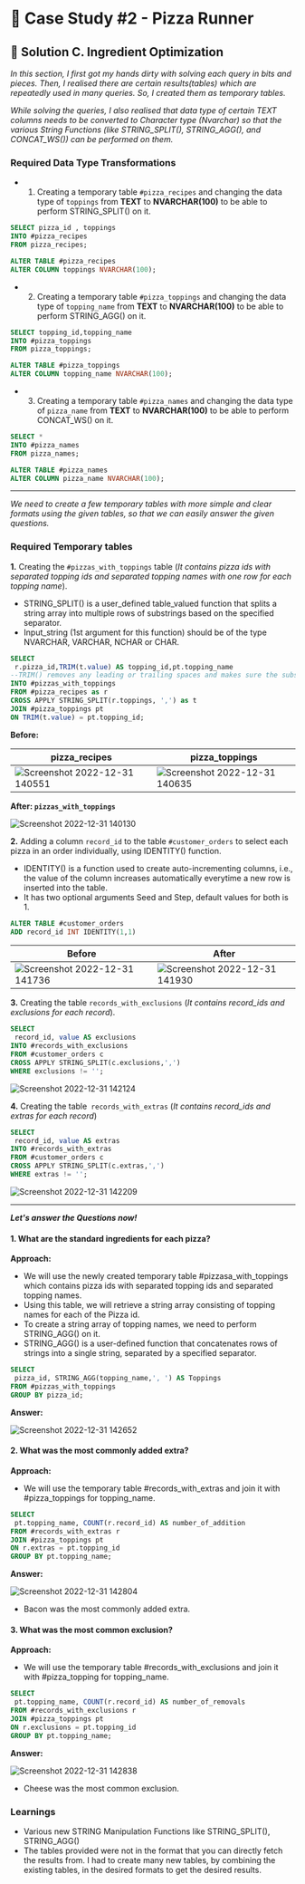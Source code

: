 # :pizza: Case Study #2 - Pizza Runner

## 📝 Solution C. Ingredient Optimization

*In this section, I first got my hands dirty with solving each query in bits and pieces. Then, I realised there are certain results(tables) which are repeatedly used in many queries. So, I created them as temporary tables.*
  
*While solving the queries, I also realised that data type of certain TEXT columns needs to be converted to Character type (Nvarchar) so that the various String Functions (like STRING_SPLIT(), STRING_AGG(), and CONCAT_WS()) can be performed on them.*

### Required Data Type Transformations 

- 1. Creating a temporary table `#pizza_recipes` and changing the data type of `toppings` from **TEXT** to **NVARCHAR(100)** to be able to perform STRING_SPLIT() on it.

````sql
SELECT pizza_id , toppings
INTO #pizza_recipes
FROM pizza_recipes;

ALTER TABLE #pizza_recipes
ALTER COLUMN toppings NVARCHAR(100);
````
- 2. Creating a temporary table `#pizza_toppings` and changing the data type of `topping_name` from **TEXT** to **NVARCHAR(100)** to be able to perform STRING_AGG() on it.

````sql
SELECT topping_id,topping_name
INTO #pizza_toppings
FROM pizza_toppings;

ALTER TABLE #pizza_toppings
ALTER COLUMN topping_name NVARCHAR(100);
````
- 3. Creating a temporary table `#pizza_names` and changing the data type of `pizza_name` from **TEXT** to **NVARCHAR(100)** to be able to perform CONCAT_WS() on it.

````sql
SELECT * 
INTO #pizza_names
FROM pizza_names;

ALTER TABLE #pizza_names
ALTER COLUMN pizza_name NVARCHAR(100);
````

*** 
*We need to create a few temporary tables with more simple and clear formats using the given tables, so that we can easily answer the given questions.*

### Required Temporary tables 

**1.**  Creating the `#pizzas_with_toppings` table (*It contains pizza ids with separated topping ids and separated topping names with one row for each topping name*).
- STRING_SPLIT() is a user_defined table_valued function that splits a string array into multiple rows of substrings based on the specified separator.
- Input_string (1st argument for this function) should be of the type NVARCHAR, VARCHAR, NCHAR or CHAR.

````sql
SELECT	
 r.pizza_id,TRIM(t.value) AS topping_id,pt.topping_name  
--TRIM() removes any leading or trailing spaces and makes sure the substrings are aligned properly.
INTO #pizzas_with_toppings
FROM #pizza_recipes as r
CROSS APPLY STRING_SPLIT(r.toppings, ',') as t
JOIN #pizza_toppings pt
ON TRIM(t.value) = pt.topping_id;
````
**Before:**

|pizza_recipes|pizza_toppings|
|---|---|
|![Screenshot 2022-12-31 140551](https://user-images.githubusercontent.com/96012488/210130640-70a025ec-e642-4831-a49c-5b08d0c8645d.png)|![Screenshot 2022-12-31 140635](https://user-images.githubusercontent.com/96012488/210130657-104f4396-0d93-4a6f-8461-31ab08e558ac.png)|

**After:   `pizzas_with_toppings`**

![Screenshot 2022-12-31 140130](https://user-images.githubusercontent.com/96012488/210130552-f9b319c6-5aa2-4182-866c-4d541d10da44.png)

**2.**  Adding a column `record_id` to the table `#customer_orders` to select each pizza in an order individually, using IDENTITY() function.
- IDENTITY() is a function used to create auto-incrementing columns, i.e., the value of the column increases automatically everytime a new row is inserted into the table.
- It has two optional arguments Seed and Step, default values for both is 1.

````sql
ALTER TABLE #customer_orders
ADD record_id INT IDENTITY(1,1)
````
| Before|After|
|---|---|
|![Screenshot 2022-12-31 141736](https://user-images.githubusercontent.com/96012488/210130906-5a5d2ffc-5b51-4841-a827-3d3231a68564.png)|![Screenshot 2022-12-31 141930](https://user-images.githubusercontent.com/96012488/210130942-7d14e085-b252-427a-9ddc-6d44eeb52797.png)|



**3.** Creating the table `records_with_exclusions` (*It contains record_ids and exclusions for each record*).

````sql
SELECT 
 record_id, value AS exclusions
INTO #records_with_exclusions
FROM #customer_orders c
CROSS APPLY STRING_SPLIT(c.exclusions,',') 
WHERE exclusions != '';
````

![Screenshot 2022-12-31 142124](https://user-images.githubusercontent.com/96012488/210130980-c378d835-cf1a-4b11-b0ca-7dcf5bbcfca5.png)


**4.**  Creating the table` records_with_extras` (*It contains record_ids and extras for each record*)

````sql
SELECT 
 record_id, value AS extras
INTO #records_with_extras
FROM #customer_orders c
CROSS APPLY STRING_SPLIT(c.extras,',') 
WHERE extras != '';
````

![Screenshot 2022-12-31 142209](https://user-images.githubusercontent.com/96012488/210130991-f06f5273-ed24-41d8-bdaf-5ca702122673.png)

***

***Let's answer the Questions now!***

#### 1. What are the standard ingredients for each pizza?

**Approach:**
- We will use the newly created temporary table #pizzasa_with_toppings which contains pizza ids with separated topping ids and separated topping names.
- Using this table, we will retrieve a string array consisting of topping names for each of the Pizza id.
- To create a string array of topping names, we need to perform STRING_AGG() on it.
- STRING_AGG() is a user-defined function that concatenates rows of strings into a single string, separated by a specified separator.

````sql
SELECT 
 pizza_id, STRING_AGG(topping_name,', ') AS Toppings
FROM #pizzas_with_toppings
GROUP BY pizza_id;
````

**Answer:**

![Screenshot 2022-12-31 142652](https://user-images.githubusercontent.com/96012488/210131121-00cfd5d9-85c5-4a84-aed7-08196c004ffa.png)


#### 2. What was the most commonly added extra?  

**Approach:**
- We will use the temporary table #records_with_extras and join it with #pizza_toppings for topping_name.

````sql
SELECT 
 pt.topping_name, COUNT(r.record_id) AS number_of_addition
FROM #records_with_extras r
JOIN #pizza_toppings pt
ON r.extras = pt.topping_id
GROUP BY pt.topping_name;
````
**Answer:**

![Screenshot 2022-12-31 142804](https://user-images.githubusercontent.com/96012488/210131142-d6bd8fbe-0740-490d-af51-3094b6fbff7f.png)

- Bacon was the most commonly added extra.

#### 3. What was the most common exclusion?  

**Approach:**
- We will use the temporary table #records_with_exclusions and join it with #pizza_topping for topping_name.

````sql
SELECT 
 pt.topping_name, COUNT(r.record_id) AS number_of_removals
FROM #records_with_exclusions r
JOIN #pizza_toppings pt
ON r.exclusions = pt.topping_id
GROUP BY pt.topping_name;
````

**Answer:**

![Screenshot 2022-12-31 142838](https://user-images.githubusercontent.com/96012488/210131160-a796435c-0583-4bb7-9572-50f42de2a621.png)

- Cheese was the most common exclusion.



### Learnings  

-  Various new STRING Manipulation Functions like STRING_SPLIT(), STRING_AGG()
-  The tables provided were not in the format that you can directly fetch the results from. I had to create many new tables, by combining the existing tables, in the desired formats to get the desired results.
